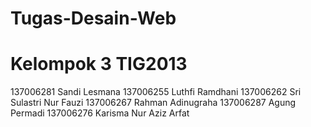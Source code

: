 Tugas-Desain-Web
======================
**Kelompok 3 TIG2013**
======================
137006281 Sandi Lesmana
137006255 Luthfi Ramdhani
137006262 Sri Sulastri Nur Fauzi
137006267 Rahman Adinugraha
137006287 Agung Permadi
137006276 Karisma Nur Aziz Arfat
